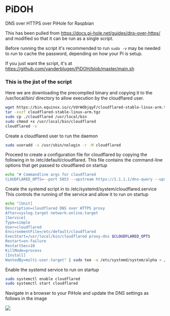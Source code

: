 # PiDOH
DNS over HTTPS over PiHole for Raspbian

This has been pulled from https://docs.pi-hole.net/guides/dns-over-https/ and modified so that it can be run as a single script.

Before running the script it's recommended to run `sudo -v` may be needed to run to cache the password, depending on how your Pi is setup.

If you just want the script, it's at https://github.com/vanderblugen/PiDOH/blob/master/main.sh


### This is the jist of the script

Here we are downloading the precompiled binary and copying it to the /usr/local/bin/ directory to allow execution by the cloudflared user. 

```bash
wget https://bin.equinox.io/c/VdrWdbjqyF/cloudflared-stable-linux-arm.tgz
tar -xvzf cloudflared-stable-linux-arm.tgz
sudo cp ./cloudflared /usr/local/bin
sudo chmod +x /usr/local/bin/cloudflared
cloudflared -v
```

Create a cloudflared user to run the daemon
```bash
sudo useradd -s /usr/sbin/nologin -r -M cloudflared
```

Proceed to create a configuration file for cloudflared by copying the following in to /etc/default/cloudflared. 
This file contains the command-line options that get passed to cloudflared on startup

```bash
echo "# Commandline args for cloudflared
CLOUDFLARED_OPTS=--port 5053 --upstream https://1.1.1.1/dns-query --upstream https://1.0.0.1/dns-query" | sudo tee -a /etc/default/a.txt > /dev/null
```

Create the systemd script in to /etc/systemd/system/cloudflared.service
This controls the running of the service and allow it to run on startup

```bash
echo "[Unit]
Description=cloudflared DNS over HTTPS proxy
After=syslog.target network-online.target
[Service]
Type=simple
User=cloudflared
EnvironmentFile=/etc/default/cloudflared
ExecStart=/usr/local/bin/cloudflared proxy-dns $CLOUDFLARED_OPTS
Restart=on-failure
RestartSec=10
KillMode=process
[Install]
WantedBy=multi-user.target" | sudo tee -a /etc/systemd/system/alpha > /dev/null
```

Enable the systemd service to run on startup

```bash
sudo systemctl enable cloudflared
sudo systemctl start cloudflared
```


Navigate in a browser to your PiHole and update the DNS settings as follows in the image

<img src=https://docs.pi-hole.net/images/DoHConfig.png>
